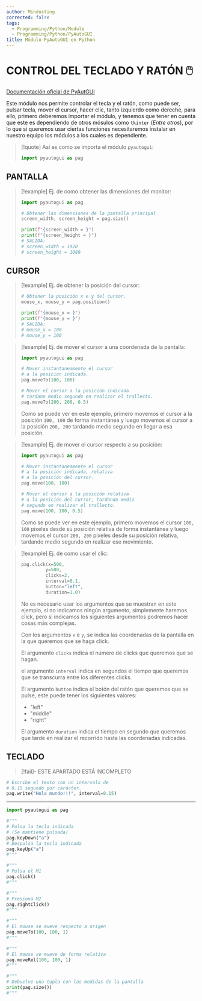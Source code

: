 ```yaml
---
author: Mindusting
corrected: false
tags:
  - Programming/Python/Module
  - Programming/Python/PyAutoGUI
title: Módulo PyAutoGUI en Python
---
```


# CONTROL DEL TECLADO Y RATÓN 🖱️

[Documentación oficial de PyAutGUI](<https://pyautogui.readthedocs.io/en/latest/>)

Este módulo nos permite controlar el tecla y el ratón, como puede ser, pulsar tecla, mover el cursor, hacer clic, tanto izquierdo como dereche, para ello, primero deberemos importar el módulo, y tenemos que tener en cuenta que este es dependiendo de otros mósulos como `tkinter` (*Entre otros*), por lo que si queremos usar ciertas funciones necesitaremos instalar en nuestro equipo los módulos a los cuales es dependiente.

>[!quote] Así es como se importa el módulo `pyautogui`:
>```python
>import pyautogui as pag
>```

## PANTALLA

>[!example] Ej. de como obtener las dimensiones del monitor:
>```python
>import pyautogui as pag
>
># Obtener las dimensiones de la pantalla principal
>screen_width, screen_height = pag.size()
>
>print(f"{screen_width = }")
>print(f"{screen_height = }")
># SALIDA:
># screen_width = 1920 
># screen_height = 1080
>```

## CURSOR

>[!example] Ej. de obtener la posición del cursor:
>```python
># Obtener la posición x e y del cursor.
>mouse_x, mouse_y = pag.position()
>
>print(f"{mouse_x = }")
>print(f"{mouse_y = }")
># SALIDA:
># mouse_x = 100
># mouse_y = 100
>```

>[!example] Ej. de mover el cursor a una coordenada de la pantalla:
>```python
>import pyautogui as pag
>
># Mover instantaneamente el cursor
># a la posición indicada.
>pag.moveTo(100, 100)
>
># Mover el cursor a la posición indicada
># tardano medio segundo en realizar el trallecto.
>pag.moveTo(200, 200, 0.5)
>```
>Como se puede ver en este ejemplo, primero movemos el cursor a la posición `100, 100` de forma instantánea y luego movemos el cursor a la posición `200, 200` tardando medio segundo en llegar a esa posición.

>[!example] Ej. de mover el cursor respecto a su posición:
>```python
>import pyautogui as pag
>
># Mover instantaneamente el cursor
># a la posición indicada, relativa
># a la posición del cursor.
>pag.move(100, 100)
>
># Mover el cursor a la posición relativa
># a la posición del cursor, tardando medio
># segundo en realizar el trallecto.
>pag.move(100, 100, 0.5)
>```
>Como se puede ver en este ejemplo, primero movemos el cursor `100, 100` pixeles desde su posición relativa de forma instantánea y luego movemos el cursor `200, 200` pixeles desde su posición relativa, tardando medio segundo en realizar ese movimiento.

>[!example] Ej. de como usar el clic:
>```python
>pag.click(x=500,
>          y=500,
>          clicks=2,
>          interval=0.1,
>          button="left",
>          duration=1.0)
>```
>No es necesario usar los argumentos que se muestran en este ejemplo, si no indicamos ningún argumento, simplemente haremos click, pero si indicamos los siguientes argumentos podremos hacer cosas más complejas.
>
>Con los argumentos `x` e `y`, se indica las coordenadas de la pantalla en la que queremos que se haga click.
>
>El argumento `clicks` indica el número de clicks que queremos que se hagan.
>
>el argumento `interval` indica en segundos el tiempo que queremos que se transcurra entre los diferentes clicks.
>
>El argumento `button` indica el botón del ratón que queremos que se pulse, este puede tener los siguientes valores:
>
>- "left"
>- "middle"
>- "right"
>
>El argumento `duration` indica el tiempo en segundo que queremos que tarde en realizar el recorrido hasta las coordenadas indicadas.

## TECLADO

>[!fail]- ESTE APARTADO ESTÁ INCOMPLETO

```python
# Escribe el texto con un intervalo de
# 0.15 segundo por carácter.
pag.write("Hola mundo!!!", interval=0.15)
```

---

```python
import pyautogui as pag

#"""
# Pulsa la tecla indicada
# (Se mantiene pulsada)
pag.keyDown("a")
# Despulsa la tecla indicada
pag.keyUp("a")
#"""

#"""
# Pulsa el M1
pag.click()
#"""

#"""
# Presiona M2
pag.rightClick()
#"""

#"""
# El mouse se mueve respecto a origen
pag.moveTo(100, 100, 1)
#"""

#"""
# El mouse se mueve de forma relativa
pag.moveRel(100, 100, 1)
#"""

#"""
# Debuelve una tupla con las medidas de la pantalla
print(pag.size())
#"""
```